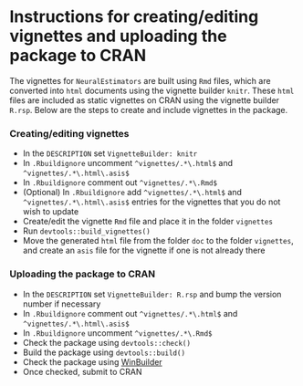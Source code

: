# Instructions for creating/editing vignettes and uploading the package to CRAN

The vignettes for `NeuralEstimators` are built using `Rmd` files, which are converted into `html` documents using the vignette builder `knitr`. These `html` files are included as static vignettes on CRAN using the vignette builder `R.rsp`. Below are the steps to create and include vignettes in the package.

### Creating/editing vignettes

- In the `DESCRIPTION` set `VignetteBuilder: knitr`
- In `.Rbuildignore` uncomment `^vignettes/.*\.html$` and `^vignettes/.*\.html\.asis$` 
- In `.Rbuildignore` comment out `^vignettes/.*\.Rmd$`
- (Optional) In `.Rbuildignore` add `^vignettes/.*\.html$` and `^vignettes/.*\.html\.asis$` entries for the vignettes that you do not wish to update
- Create/edit the vignette `Rmd` file and place it in the folder `vignettes`
- Run `devtools::build_vignettes()`
- Move the generated `html` file from the folder `doc` to the folder `vignettes`, and create an `asis` file for the vignette if one is not already there

### Uploading the package to CRAN

- In the `DESCRIPTION` set `VignetteBuilder: R.rsp` and bump the version number if necessary
- In `.Rbuildignore` comment out `^vignettes/.*\.html$` and `^vignettes/.*\.html\.asis$` 
- In `.Rbuildignore` uncomment `^vignettes/.*\.Rmd$`
- Check the package using `devtools::check()`
- Build the package using `devtools::build()`
- Check the package using [WinBuilder](https://win-builder.r-project.org/)
- Once checked, submit to CRAN 
